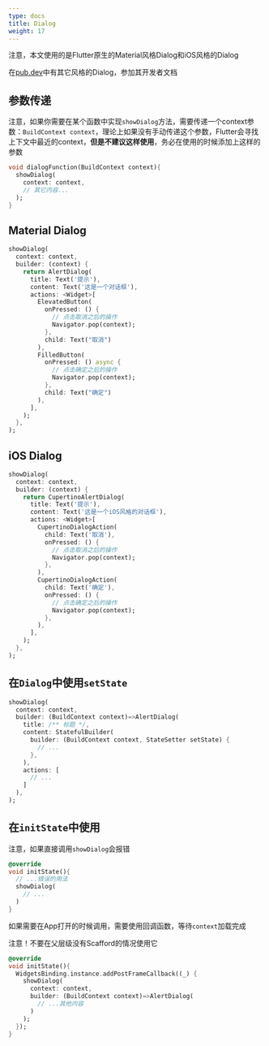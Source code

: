 ```yaml
---
type: docs
title: Dialog
weight: 17
---
```



注意，本文使用的是Flutter原生的Material风格Dialog和iOS风格的Dialog

在[pub.dev](https://pub.dev)中有其它风格的Dialog，参加其开发者文档

## 参数传递

注意，如果你需要在某个函数中实现`showDialog`方法，需要传递一个context参数：`BuildContext context`，理论上如果没有手动传递这个参数，Flutter会寻找上下文中最近的context，**但是不建议这样使用**，务必在使用的时候添加上这样的参数

```dart
void dialogFunction(BuildContext context){
  showDialog(
    context: context,
    // 其它内容...
  );
}
```

## Material Dialog

```dart
showDialog(
  context: context,
  builder: (context) {
    return AlertDialog(
      title: Text('提示'),
      content: Text('这是一个对话框'),
      actions: <Widget>[
        ElevatedButton(
          onPressed: () {
            // 点击取消之后的操作
            Navigator.pop(context);
          }, 
          child: Text("取消")
        ),
        FilledButton(
          onPressed: () async {
            // 点击确定之后的操作
            Navigator.pop(context);
          }, 
          child: Text("确定")
        ),
      ],
    );
  },
);
```

## iOS Dialog

```dart
showDialog(
  context: context,
  builder: (context) {
    return CupertinoAlertDialog(
      title: Text('提示'),
      content: Text('这是一个iOS风格的对话框'),
      actions: <Widget>[
        CupertinoDialogAction(
          child: Text('取消'),
          onPressed: () {
            // 点击取消之后的操作
            Navigator.pop(context);
          },
        ),
        CupertinoDialogAction(
          child: Text('确定'),
          onPressed: () {
            // 点击确定之后的操作
            Navigator.pop(context);
          },
        ),
      ],
    );
  },
);
```

## 在`Dialog`中使用`setState`

```dart
showDialog(
  context: context, 
  builder: (BuildContext context)=>AlertDialog(
    title: /** 标题 */,
    content: StatefulBuilder(
      builder: (BuildContext context, StateSetter setState) {
        // ...
      },
    ),
    actions: [
      // ...
    ]
  ),
);
```

## 在`initState`中使用

注意，如果直接调用`showDialog`会报错

```dart
@override
void initState(){
  // ...错误的用法
  showDialog(
    // ...
  )
}
```

如果需要在App打开的时候调用，需要使用回调函数，等待`context`加载完成

注意！不要在父层级没有Scafford的情况使用它

```dart
@override
void initState(){
  WidgetsBinding.instance.addPostFrameCallback((_) {
    showDialog(
      context: context, 
      builder: (BuildContext context)=>AlertDialog(
        // ...其他内容
      )
    );
  });
}
```